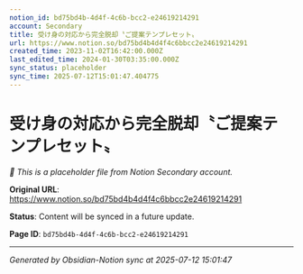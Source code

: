 ```yaml
---
notion_id: bd75bd4b-4d4f-4c6b-bcc2-e24619214291
account: Secondary
title: 受け身の対応から完全脱却〝ご提案テンプレセット〟
url: https://www.notion.so/bd75bd4b4d4f4c6bbcc2e24619214291
created_time: 2023-11-02T16:42:00.000Z
last_edited_time: 2024-01-30T03:35:00.000Z
sync_status: placeholder
sync_time: 2025-07-12T15:01:47.404775
---
```


# 受け身の対応から完全脱却〝ご提案テンプレセット〟

*🔄 This is a placeholder file from Notion Secondary account.*

**Original URL**: https://www.notion.so/bd75bd4b4d4f4c6bbcc2e24619214291

**Status**: Content will be synced in a future update.

**Page ID**: `bd75bd4b-4d4f-4c6b-bcc2-e24619214291`

---

*Generated by Obsidian-Notion sync at 2025-07-12 15:01:47*
